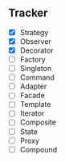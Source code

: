## Tracker

- [x] Strategy
- [x] Observer
- [x] Decorator
- [ ] Factory
- [ ] Singleton
- [ ] Command
- [ ] Adapter
- [ ] Facade
- [ ] Template
- [ ] Iterator
- [ ] Composite
- [ ] State
- [ ] Proxy
- [ ] Compound

